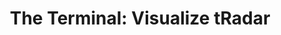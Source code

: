 ---
title: 'The Terminal: Visualize tRadar'
deprecated: false
hidden: false
metadata:
  robots: index
---